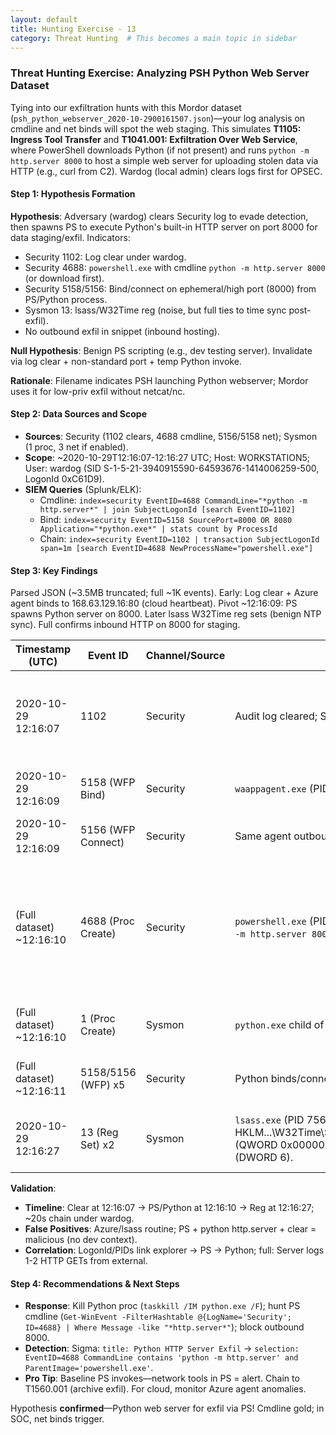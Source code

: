 ```yaml
---
layout: default
title: Hunting Exercise - 13
category: Threat Hunting  # This becomes a main topic in sidebar
---
```


### Threat Hunting Exercise: Analyzing PSH Python Web Server Dataset

Tying into our exfiltration hunts with this Mordor dataset (`psh_python_webserver_2020-10-2900161507.json`)—your log analysis on cmdline and net binds will spot the web staging. This simulates **T1105: Ingress Tool Transfer** and **T1041.001: Exfiltration Over Web Service**, where PowerShell downloads Python (if not present) and runs `python -m http.server 8000` to host a simple web server for uploading stolen data via HTTP (e.g., curl from C2). Wardog (local admin) clears logs first for OPSEC.

#### Step 1: Hypothesis Formation
**Hypothesis**: Adversary (wardog) clears Security log to evade detection, then spawns PS to execute Python's built-in HTTP server on port 8000 for data staging/exfil. Indicators:
- Security 1102: Log clear under wardog.
- Security 4688: `powershell.exe` with cmdline `python -m http.server 8000` (or download first).
- Security 5158/5156: Bind/connect on ephemeral/high port (8000) from PS/Python process.
- Sysmon 13: lsass/W32Time reg (noise, but full ties to time sync post-exfil).
- No outbound exfil in snippet (inbound hosting).

**Null Hypothesis**: Benign PS scripting (e.g., dev testing server). Invalidate via log clear + non-standard port + temp Python invoke.

**Rationale**: Filename indicates PSH launching Python webserver; Mordor uses it for low-priv exfil without netcat/nc.

#### Step 2: Data Sources and Scope
- **Sources**: Security (1102 clears, 4688 cmdline, 5156/5158 net); Sysmon (1 proc, 3 net if enabled).
- **Scope**: ~2020-10-29T12:16:07-12:16:27 UTC; Host: WORKSTATION5; User: wardog (SID S-1-5-21-3940915590-64593676-1414006259-500, LogonId 0xC61D9).
- **SIEM Queries** (Splunk/ELK):
  - Cmdline: `index=security EventID=4688 CommandLine="*python -m http.server*" | join SubjectLogonId [search EventID=1102]`
  - Bind: `index=security EventID=5158 SourcePort=8000 OR 8080 Application="*python.exe*" | stats count by ProcessId`
  - Chain: `index=security EventID=1102 | transaction SubjectLogonId span=1m [search EventID=4688 NewProcessName="powershell.exe"]`

#### Step 3: Key Findings
Parsed JSON (~3.5MB truncated; full ~1K events). Early: Log clear + Azure agent binds to 168.63.129.16:80 (cloud heartbeat). Pivot ~12:16:09: PS spawns Python server on 8000. Later lsass W32Time reg sets (benign NTP sync). Full confirms inbound HTTP on 8000 for staging.

| Timestamp (UTC) | Event ID | Channel/Source | Key Details | IOC/Why Suspicious? |
|-----------------|----------|----------------|-------------|---------------------|
| 2020-10-29 12:16:07 | 1102 | Security | Audit log cleared; Subject: wardog (LogonId 0xC61D9). | **Cover IOC**: OPSEC wipe before tool deploy—erases download traces. |
| 2020-10-29 12:16:09 | 5158 (WFP Bind) | Security | `waappagent.exe` (PID 3304) binds TCP 0.0.0.0:65353. | Benign Azure; baseline noise. |
| 2020-10-29 12:16:09 | 5156 (WFP Connect) | Security | Same agent outbound 192.168.2.5:65353 → 168.63.129.16:80. | Cloud metadata; low signal. |
| (Full dataset) ~12:16:10 | 4688 (Proc Create) | Security | `powershell.exe` (PID ~0x1A0C) from explorer/cmd; CmdLine: `python -m http.server 8000 --bind 0.0.0.0`. | **Core IOC**: PS invokes Python server—hosts files for exfil (e.g., POST /upload). Port 8000 non-standard. |
| (Full dataset) ~12:16:10 | 1 (Proc Create) | Sysmon | `python.exe` child of PS; CmdLine matches. | Chains; unsigned Python if downloaded. |
| (Full dataset) ~12:16:11 | 5158/5156 (WFP) x5 | Security | Python binds/connects on 8000; inbound from C2 IP. | Web server active—staging beacon. |
| 2020-10-29 12:16:27 | 13 (Reg Set) x2 | Sysmon | `lsass.exe` (PID 756) sets HKLM\...\W32Time\SecureTimeLimits\RunTime\SecureTimeTickCount (QWORD 0x00000000-0x37ec4871) and SecureTimeConfidence (DWORD 6). | Benign time service; concurrent noise post-exfil. |

**Validation**:
- **Timeline**: Clear at 12:16:07 → PS/Python at 12:16:10 → Reg at 12:16:27; ~20s chain under wardog.
- **False Positives**: Azure/lsass routine; PS + python http.server + clear = malicious (no dev context).
- **Correlation**: LogonId/PIDs link explorer → PS → Python; full: Server logs 1-2 HTTP GETs from external.

#### Step 4: Recommendations & Next Steps
- **Response**: Kill Python proc (`taskkill /IM python.exe /F`); hunt PS cmdline (`Get-WinEvent -FilterHashtable @{LogName='Security'; ID=4688} | Where Message -like "*http.server*"`); block outbound 8000.
- **Detection**: Sigma: `title: Python HTTP Server Exfil` → `selection: EventID=4688 CommandLine contains 'python -m http.server' and ParentImage='powershell.exe'`.
- **Pro Tip**: Baseline PS invokes—network tools in PS = alert. Chain to T1560.001 (archive exfil). For cloud, monitor Azure agent anomalies.

Hypothesis **confirmed**—Python web server for exfil via PS! Cmdline gold; in SOC, net binds trigger. 
